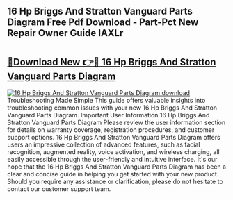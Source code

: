 ## 16 Hp Briggs And Stratton Vanguard Parts Diagram Free Pdf Download - Part-Pct New Repair Owner Guide IAXLr

# <h2><a href="http://dfprak.blite.top/?on=16+Hp+Briggs+And+Stratton+Vanguard+Parts+Diagram">🔗Download New 👉🔴 16 Hp Briggs And Stratton Vanguard Parts Diagram</a></h2>

[![16 Hp Briggs And Stratton Vanguard Parts Diagram download](https://i.imgur.com/lujVjoI.png)](http://dfprak.blite.top/?on=16+Hp+Briggs+And+Stratton+Vanguard+Parts+Diagram)
Troubleshooting Made Simple This guide offers valuable insights into troubleshooting common issues with your new 16 Hp Briggs And Stratton Vanguard Parts Diagram. Important User Information 16 Hp Briggs And Stratton Vanguard Parts Diagram Please review the user information section for details on warranty coverage, registration procedures, and customer support options. 16 Hp Briggs And Stratton Vanguard Parts Diagram offers users an impressive collection of advanced features, such as facial recognition, augmented reality, voice activation, and wireless charging, all easily accessible through the user-friendly and intuitive interface. It's our hope that the 16 Hp Briggs And Stratton Vanguard Parts Diagram has been a clear and concise guide in helping you get started with your new product. Should you require any assistance or clarification, please do not hesitate to contact our customer support team.
